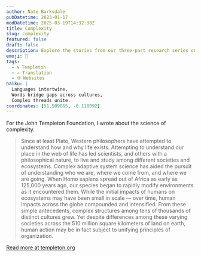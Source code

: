 ```yaml
---
author: Nate Barksdale
pubDatetime: 2023-01-17
modDatetime: 2025-03-19T14:32:38Z
title: Complexity
slug: complexity
featured: false
draft: false
description: Explore the stories from our three-part research series on complexity from the Santa Fe Institute, a leader of groundbreaking, multidisciplinary research on complex systems.
emoji: 🧩
tags:
  - 🌀 Templeton
  - ✍️ Translation
  - 🌐 Websites
haiku: |
  Languages intertwine,  
  Words bridge gaps across cultures,  
  Complex threads unite.
coordinates: [51.509865, -0.118092]
---
```


For the John Templeton Foundation, I wrote about the science of complexity.

>Since at least Plato, Western philosophers have attempted to understand how and why life exists. Attempting to understand our place in the web of life has led scientists, and others with a philosophical nature, to live and study among different societies and ecosystems. 
>Complex adaptive system science has aided the pursuit of understanding who we are, where we come from, and where we are going. When Homo sapiens spread out of Africa as early as 125,000 years ago, our species began to rapidly modify environments as it encountered them. While the initial impacts of humans on ecosystems may have been small in scale —  over time, human impacts across the globe compounded and intensified. From these simple antecedents, complex structures among tens of thousands of distinct cultures grew. Yet despite differences among these varying societies across the 510 million square kilometers of land on earth, human action may be in fact subject to unifying principles of organization. 

[Read more at templeton.org](https://www.templeton.org/discoveries/complexity)
